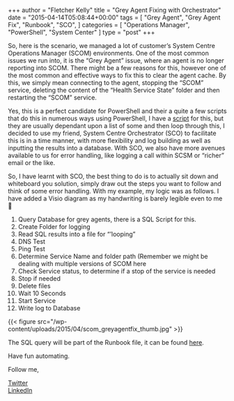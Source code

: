 +++
author = "Fletcher Kelly"
title = "Grey Agent Fixing with Orchestrator"
date = "2015-04-14T05:08:44+00:00"
tags = [
  "Grey Agent",
  "Grey Agent Fix",
  "Runbook",
  "SCO",
]
categories = [
  "Operations Manager",
  "PowerShell",
  "System Center"
]
type = "post"
+++

<!-- CANBEPUBLISHED -->

So, here is the scenario, we managed a lot of customer’s System Centre Operations Manager (SCOM) environments. One of the most common issues we run into, it is the “Grey Agent” issue, where an agent is no longer reporting into SCOM. There might be a few reasons for this, however one of the most common and effective ways to fix this to clear the agent cache. By this, we simply mean connecting to the agent, stopping the “SCOM” service, deleting the content of the “Health Service State” folder and then restarting the “SCOM” service.

Yes, this is a perfect candidate for PowerShell and their a quite a few scripts that do this in numerous ways using PowerShell, I have a [script](https://github.com/fskelly/hugo-extend-blog-storageAccount/blob/main/externalFiles/2015/04/14/Rebuild-OpsMancache.ps1) for this, but they are usually dependant upon a list of some and then loop through this, I decided to use my friend, System Centre Orchestrator (SCO) to facilitate this is in a time manner, with more flexibility and log building as well as inputting the results into a database. With SCO, we also have more avenues available to us for error handling, like logging a call within SCSM or “richer” email or the like.

So, I have learnt with SCO, the best thing to do is to actually sit down and whiteboard you solution, simply draw out the steps you want to follow and think of some error handling. With my example, my logic was as follows. I have added a Visio diagram as my handwriting is barely legible even to me 🙂

1. Query Database for grey agents, there is a SQL Script for this.
2. Create Folder for logging
3. Read SQL results into a file for “’looping”
4. DNS Test
5. Ping Test
6. Determine Service Name and folder path (Remember we might be dealing with multiple versions of SCOM here
7. Check Service status, to determine if a stop of the service is needed
8. Stop if needed
9. Delete files
10. Wait 10 Seconds
11. Start Service
12. Write log to Database

{{< figure src="/wp-content/uploads/2015/04/scom_greyagentfix_thumb.jpg" >}}

The SQL query will be part of the Runbook file, it can be found [here](https://github.com/fskelly/hugo-extend-blog-storageAccount/blob/main/externalFiles/2015/04/14/scom_greyagentfix.ois_export).

Have fun automating.

Follow me,

[Twitter](https://www.twitter.com/fskelly)  
[LinkedIn](https://linkedin.com/in/fletcherkelly)
